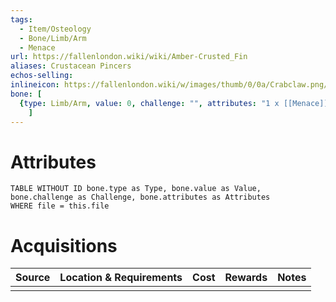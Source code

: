 ```yaml
---
tags:
  - Item/Osteology
  - Bone/Limb/Arm
  - Menace 
url: https://fallenlondon.wiki/wiki/Amber-Crusted_Fin
aliases: Crustacean Pincers
echos-selling:
inlineicon: https://fallenlondon.wiki/w/images/thumb/0/0a/Crabclaw.png/40px-Crabclaw.png
bone: [
  {type: Limb/Arm, value: 0, challenge: "", attributes: "1 x [[Menace]]"}
	]
---
```



# Attributes 

```dataview
TABLE WITHOUT ID bone.type as Type, bone.value as Value, bone.challenge as Challenge, bone.attributes as Attributes 
WHERE file = this.file 
```


# Acquisitions

| Source | Location & Requirements | Cost | Rewards | Notes |
| ------ | ----------------------- | ---- | ------- | ----- |
|        |                         |      |         |       |


